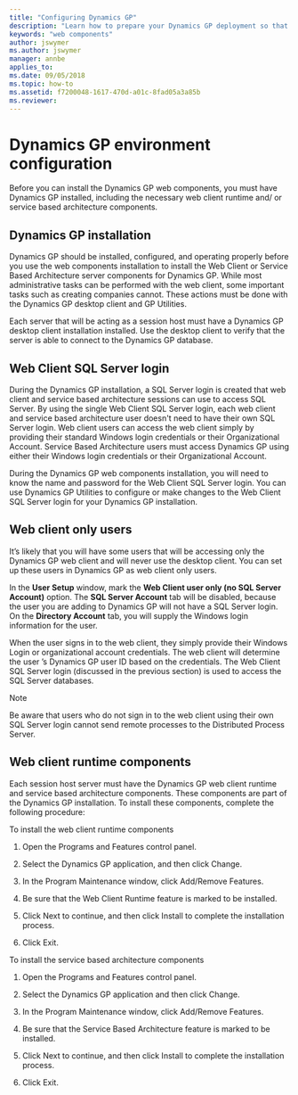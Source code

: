 ```yaml
---
title: "Configuring Dynamics GP"
description: "Learn how to prepare your Dynamics GP deployment so that you can install the web components."
keywords: "web components"
author: jswymer
ms.author: jswymer
manager: annbe
applies_to: 
ms.date: 09/05/2018
ms.topic: how-to
ms.assetid: f7200048-1617-470d-a01c-8fad05a3a85b
ms.reviewer: 
---
```


# Dynamics GP environment configuration

Before you can install the Dynamics GP web components, you must have Dynamics GP installed, including the necessary web client runtime and/ or service based architecture components.

## Dynamics GP installation

Dynamics GP should be installed, configured, and operating properly before you use the web components installation to install the Web Client or Service Based Architecture server components for Dynamics GP. While most administrative tasks can be performed with the web client, some important tasks such as creating companies cannot. These actions must be done with the Dynamics GP desktop client and GP Utilities.

Each server that will be acting as a session host must have a Dynamics GP desktop client installation installed. Use the desktop client to verify that the server is able to connect to the Dynamics GP database.

## Web Client SQL Server login

During the Dynamics GP installation, a SQL Server login is created that web client and service based architecture sessions can use to access SQL Server. By using the single Web Client SQL Server login, each web client and service based architecture user doesn't need to have their own SQL Server login. Web client users can access the web client simply by providing their standard Windows login credentials or their Organizational Account. Service Based Architecture users must access Dynamics GP using either their Windows login credentials or their Organizational Account.

During the Dynamics GP web components installation, you will need to know the name and password for the Web Client SQL Server login. You can use Dynamics GP Utilities to configure or make changes to the Web Client SQL Server login for your Dynamics GP installation.

## Web client only users

It’s likely that you will have some users that will be accessing only the Dynamics GP web client and will never use the desktop client. You can set up these users in Dynamics GP as web client only users.

In the **User Setup** window, mark the **Web Client user only (no SQL Server Account)** option. The **SQL Server Account** tab will be disabled, because the user you are adding to Dynamics GP will not have a SQL Server login. On the **Directory Account** tab, you will supply the Windows login information for the user.

When the user signs in to the web client, they simply provide their Windows Login or organizational account credentials. The web client will determine the user ’s Dynamics GP user ID based on the credentials. The Web Client SQL Server login (discussed in the previous section) is used to access the SQL Server databases.

> [!NOTE]
> Be aware that users who do not sign in to the web client using their own SQL Server login cannot send remote processes to the Distributed Process Server.  

## Web client runtime components

Each session host server must have the Dynamics GP web client runtime and service based architecture components. These components are part of the Dynamics GP installation. To install these components, complete the following procedure:

To install the web client runtime components

1. Open the Programs and Features control panel.

2. Select the Dynamics GP application, and then click Change.

3. In the Program Maintenance window, click Add/Remove Features.

4. Be sure that the Web Client Runtime feature is marked to be installed.

5. Click Next to continue, and then click Install to complete the installation process.

6. Click Exit.

To install the service based architecture components

1. Open the Programs and Features control panel.

2. Select the Dynamics GP application and then click Change.

3. In the Program Maintenance window, click Add/Remove Features.

4. Be sure that the Service Based Architecture feature is marked to be installed.

5. Click Next to continue, and then click Install to complete the installation process.

6. Click Exit.
